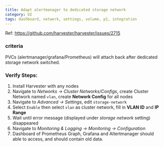 ```yaml
---
title: Adapt alertmanager to dedicated storage network
category: UI
tags: dashboard, network, settings, volume, p1, integration
---
```

Ref: https://github.com/harvester/harvester/issues/2715


### criteria
PVCs (alertmanager/grafana/Prometheus) will attach back after dedicated storage network switched.

### Verify Steps:
1. Install Harvester with any nodes
1. Navigate to _Networks -> Cluster Networks/Configs_, create Cluster Network named `vlan`, create **Network Config** for all nodes
1. Navigate to _Advanced -> Settings_, edit `storage-network`
1. Select `Enable` then select `vlan` as cluster network, fill in **VLAN ID** and **IP Range**
1. Wait until error message (displayed under _storage network_ setting) disappeared
1. Navigate to _Monitoring & Logging -> Monitoring -> Configuration_
1. Dashboard of Prometheus Graph, Grafana and Altertmanager should able to access, and should contain old data.
